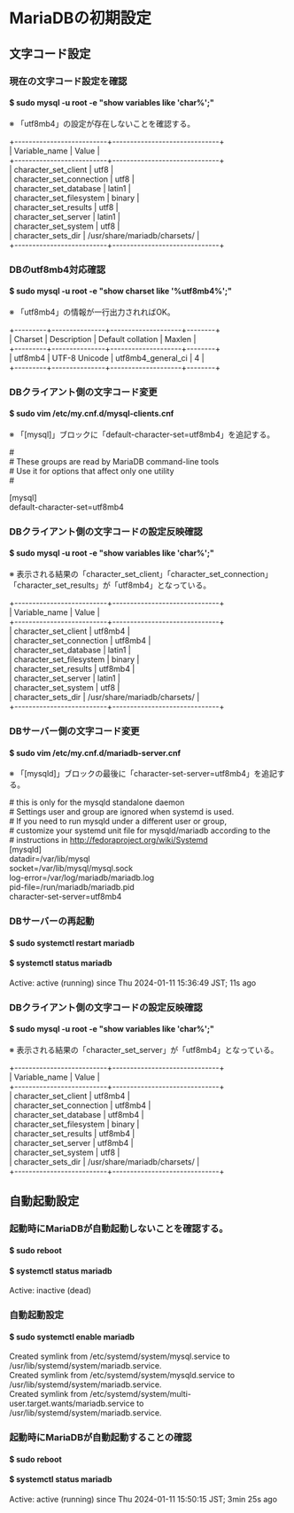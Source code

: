 # MariaDBの初期設定

## 文字コード設定

### 現在の文字コード設定を確認
#### $ sudo mysql -u root -e "show variables like 'char%';"

※ 「utf8mb4」の設定が存在しないことを確認する。

+--------------------------+------------------------------+  
| Variable_name            | Value                        |  
+--------------------------+------------------------------+  
| character_set_client     | utf8                         |  
| character_set_connection | utf8                         |  
| character_set_database   | latin1                       |  
| character_set_filesystem | binary                       |  
| character_set_results    | utf8                         |  
| character_set_server     | latin1                       |  
| character_set_system     | utf8                         |  
| character_sets_dir       | /usr/share/mariadb/charsets/ |  
+--------------------------+------------------------------+  

### DBのutf8mb4対応確認
#### $ sudo mysql -u root -e "show charset like '%utf8mb4%';"

※ 「utf8mb4」の情報が一行出力されればOK。

+---------+---------------+--------------------+--------+  
| Charset | Description   | Default collation  | Maxlen |  
+---------+---------------+--------------------+--------+  
| utf8mb4 | UTF-8 Unicode | utf8mb4_general_ci |      4 |  
+---------+---------------+--------------------+--------+  

### DBクライアント側の文字コード変更
#### $ sudo vim /etc/my.cnf.d/mysql-clients.cnf

※ 「[mysql]」ブロックに「default-character-set=utf8mb4」を追記する。

\#  
\# These groups are read by MariaDB command-line tools  
\# Use it for options that affect only one utility  
\#  

[mysql]  
default-character-set=utf8mb4  

### DBクライアント側の文字コードの設定反映確認
#### $ sudo mysql -u root -e "show variables like 'char%';"

※ 表示される結果の「character_set_client」「character_set_connection」「character_set_results」が「utf8mb4」となっている。

+--------------------------+------------------------------+  
| Variable_name            | Value                        |  
+--------------------------+------------------------------+  
| character_set_client     | utf8mb4                      |  
| character_set_connection | utf8mb4                      |  
| character_set_database   | latin1                       |  
| character_set_filesystem | binary                       |  
| character_set_results    | utf8mb4                      |  
| character_set_server     | latin1                       |  
| character_set_system     | utf8                         |  
| character_sets_dir       | /usr/share/mariadb/charsets/ |  
+--------------------------+------------------------------+  

### DBサーバー側の文字コード変更
#### $ sudo vim /etc/my.cnf.d/mariadb-server.cnf

※ 「[mysqld]」ブロックの最後に「character-set-server=utf8mb4」を追記する。

\# this is only for the mysqld standalone daemon  
\# Settings user and group are ignored when systemd is used.  
\# If you need to run mysqld under a different user or group,  
\# customize your systemd unit file for mysqld/mariadb according to the  
\# instructions in http://fedoraproject.org/wiki/Systemd  
[mysqld]  
datadir=/var/lib/mysql  
socket=/var/lib/mysql/mysql.sock  
log-error=/var/log/mariadb/mariadb.log  
pid-file=/run/mariadb/mariadb.pid  
character-set-server=utf8mb4  

### DBサーバーの再起動
#### $ sudo systemctl restart mariadb
#### $ systemctl status mariadb

Active: active (running) since Thu 2024-01-11 15:36:49 JST; 11s ago

### DBクライアント側の文字コードの設定反映確認
#### $ sudo mysql -u root -e "show variables like 'char%';"

※ 表示される結果の「character_set_server」が「utf8mb4」となっている。

+--------------------------+------------------------------+  
| Variable_name            | Value                        |  
+--------------------------+------------------------------+  
| character_set_client     | utf8mb4                      |  
| character_set_connection | utf8mb4                      |  
| character_set_database   | utf8mb4                      |  
| character_set_filesystem | binary                       |  
| character_set_results    | utf8mb4                      |  
| character_set_server     | utf8mb4                      |  
| character_set_system     | utf8                         |  
| character_sets_dir       | /usr/share/mariadb/charsets/ |  
+--------------------------+------------------------------+  

## 自動起動設定

### 起動時にMariaDBが自動起動しないことを確認する。
#### $ sudo reboot
#### $ systemctl status mariadb

Active: inactive (dead)

### 自動起動設定
#### $ sudo systemctl enable mariadb

Created symlink from /etc/systemd/system/mysql.service to /usr/lib/systemd/system/mariadb.service.  
Created symlink from /etc/systemd/system/mysqld.service to /usr/lib/systemd/system/mariadb.service.  
Created symlink from /etc/systemd/system/multi-user.target.wants/mariadb.service to /usr/lib/systemd/system/mariadb.service.  

### 起動時にMariaDBが自動起動することの確認
#### $ sudo reboot
#### $ systemctl status mariadb

Active: active (running) since Thu 2024-01-11 15:50:15 JST; 3min 25s ago